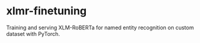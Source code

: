 # xlmr-finetuning
Training and serving XLM-RoBERTa for named entity recognition on custom dataset with PyTorch.
